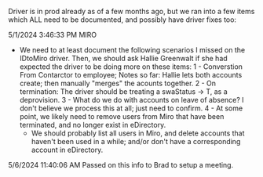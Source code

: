 Driver is in prod already as of a few months ago, but we ran into a few items which ALL need to be documented, and possibly have driver fixes too:


5/1/2024 3:46:33 PM
MIRO
 - We need to at least document the following scenarios I missed on the IDtoMiro driver.  Then, we should ask Hallie Greenwalt if she had expected the driver to be doing more on these items:
  1 - Converstion From Contarctor to employee;
    Notes so far: Hallie lets both accounts create; then manually "merges" the acounts together.
  2 - On termination: The driver should be treating a swaStatus -> T, as a deprovision.
  3 - What do we do with accounts on leave of absence? I don't believe we process this at all; just need to confirm.
  4 - At some point, we likely need to remove users from Miro that have been terminated, and no longer exist in eDirectory.
     - We should probably list all users in Miro, and delete accounts that haven't been used in a while; and/or don't have a corresponding account in eDirectory.

5/6/2024 11:40:06 AM
Passed on this info to Brad to setup a meeting.